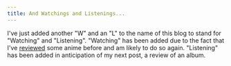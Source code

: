 ```yaml
---
title: And Watchings and Listenings...
---
```

I've just added another "W" and an "L" to the name of this blog to stand for "Watching" and "Listening". "Watching" has been added due to the fact that I've <a href="http://troacss.blogspot.com/2005/07/that-w-is-now-for-watching-too.html">reviewed</a> some anime before and am likely to do so again. "Listening" has been added in anticipation of my next post, a review of an album.
